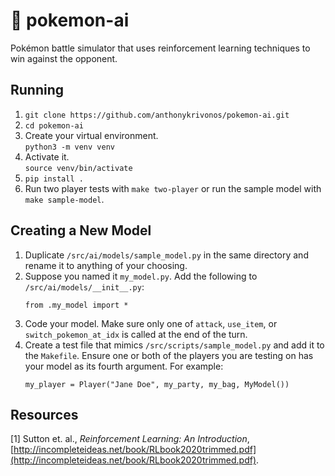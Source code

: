 # 🔴 pokemon-ai

Pokémon battle simulator that uses reinforcement learning techniques to win against the opponent.

## Running

1. `git clone https://github.com/anthonykrivonos/pokemon-ai.git`
2. `cd pokemon-ai`
3. Create your virtual environment.<br/>
    `python3 -m venv venv`
4. Activate it.<br/>
    `source venv/bin/activate`
3. `pip install .`
4. Run two player tests with `make two-player` or run the sample model with `make sample-model`.

## Creating a New Model

1. Duplicate `/src/ai/models/sample_model.py` in the same directory and rename it to anything of your choosing.
2. Suppose you named it `my_model.py`. Add the following to `/src/ai/models/__init__.py`:
    ```
    from .my_model import *
    ```
3. Code your model. Make sure only one of `attack`, `use_item`, or `switch_pokemon_at_idx` is called at the end of the turn.
4. Create a test file that mimics `/src/scripts/sample_model.py` and add it to the `Makefile`. Ensure one or both of the players you
are testing on has your model as its fourth argument. For example:
    ```
    my_player = Player("Jane Doe", my_party, my_bag, MyModel())
    ```


## Resources

[1] Sutton et. al., *Reinforcement Learning: An Introduction*, [http://incompleteideas.net/book/RLbook2020trimmed.pdf](http://incompleteideas.net/book/RLbook2020trimmed.pdf).
